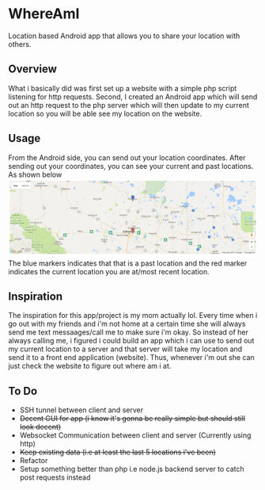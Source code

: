 # WhereAmI
Location based Android app that allows you to share your location with others.

## Overview
What i basically did was first set up a website with a simple php script listening for http requests. Second, I created an Android app which will send out an http request to the php server which will then update to my current location so you will be able see my location on the website. 

## Usage
From the Android side, you can send out your location coordinates. After sending out your coordinates, you can see your current and past locations. As shown below
![ScreenShot](https://github.com/ShallyBanh/WhereAmI/blob/master/ServerSideStuff/DesktopExample.PNG)
The blue markers indicates that that is a past location and the red marker indicates the current location you are at/most recent location. 

## Inspiration
The inspiration for this app/project is my mom actually lol. Every time when i go out with my friends and i'm not home at a certain time she will always send me text messaages/call me to make sure i'm okay. So instead of her always calling me, i figured i could build an app which i can use to send out my current location to a server and that server will take my location and send it to a front end application (website). Thus, whenever i'm out she can just check the website to figure out where am i at. 

## To Do 
- SSH tunnel between client and server
- <s>Decent GUI for app (i know it's gonna be really simple but should still look decent)</s>
- Websocket Communication between client and server (Currently using http)
- <s>Keep existing data (i.e at least the last 5 locations i've been)</s>
- Refactor
- Setup something better than php i.e node.js backend server to catch post requests instead

